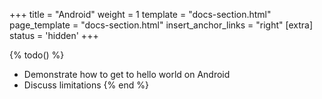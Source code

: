 +++
title = "Android"
weight = 1
template = "docs-section.html"
page_template = "docs-section.html"
insert_anchor_links = "right"
[extra]
status = 'hidden'
+++


{% todo() %}

* Demonstrate how to get to hello world on Android
* Discuss limitations
{% end %}
